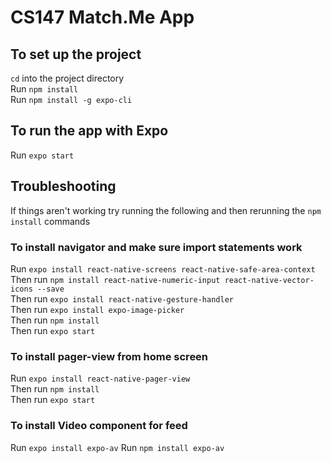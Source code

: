 # CS147 Match.Me App

## To set up the project

`cd` into the project directory  
Run `npm install`  
Run `npm install -g expo-cli`  

## To run the app with Expo

Run `expo start`  

## Troubleshooting

If things aren't working try running the following and then rerunning the `npm install` commands

### To install navigator and make sure import statements work

Run `expo install react-native-screens react-native-safe-area-context`  
Then run `npm install react-native-numeric-input react-native-vector-icons --save`  
Then run `expo install react-native-gesture-handler`  
Then run `expo install expo-image-picker`  
Then run `npm install`  
Then run `expo start`  

### To install pager-view from home screen

Run `expo install react-native-pager-view`  
Then run `npm install`  
Then run `expo start`

### To install Video component for feed
Run `expo install expo-av`
Run `npm install expo-av`
